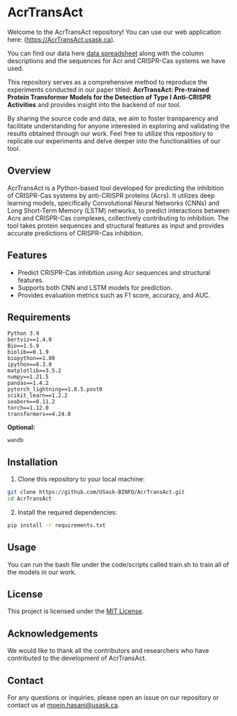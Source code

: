 # AcrTransAct

Welcome to the AcrTransAct repository! You can use our web application here: (https://AcrTransAct.usask.ca).

You can find our data here [data spreadsheet](https://docs.google.com/spreadsheets/d/1uzGLn_RfmoTqBoYQUz5CgRv-jCJ2oKvvCUjhL9QnGHo/edit?usp=sharing) along with the column descriptions and the sequences for Acr and CRISPR-Cas systems we have used.

This repository serves as a comprehensive method to reproduce the experiments conducted in our paper titled: **AcrTransAct: Pre-trained Protein Transformer Models for the Detection of Type I Anti-CRISPR Activities** and provides insight into the backend of our tool.

By sharing the source code and data, we aim to foster transparency and facilitate understanding for anyone interested in exploring and validating the results obtained through our work. Feel free to utilize this repository to replicate our experiments and delve deeper into the functionalities of our tool.

## Overview

AcrTransAct is a Python-based tool developed for predicting the inhibition of CRISPR-Cas systems by anti-CRISPR proteins (Acrs). It utilizes deep learning models, specifically Convolutional Neural Networks (CNNs) and Long Short-Term Memory (LSTM) networks, to predict interactions between Acrs and CRISPR-Cas complexes, collectively contributing to inhibition. The tool takes protein sequences and structural features as input and provides accurate predictions of CRISPR-Cas inhibition.

## Features

- Predict CRISPR-Cas inhibition using Acr sequences and structural features.
- Supports both CNN and LSTM models for prediction.
- Provides evaluation metrics such as F1 score, accuracy, and AUC.

## Requirements
```
Python 3.9
bertviz==1.4.0
Bio==1.5.9
biolib==0.1.9
biopython==1.80
ipython==8.3.0
matplotlib==3.5.2
numpy==1.21.5
pandas==1.4.2
pytorch_lightning==1.8.5.post0
scikit_learn==1.2.2
seaborn==0.11.2
torch==1.12.0
transformers==4.24.0
```
**Optional:**
```
wandb
```
## Installation

1. Clone this repository to your local machine:

```bash
git clone https://github.com/USask-BINFO/AcrTransAct.git
cd AcrTransAct
```

2. Install the required dependencies:

```bash
pip install -r requirements.txt
```

## Usage

You can run the bash file under the code/scripts called train.sh to train all of the models in our work.

## License

This project is licensed under the [MIT License](LICENSE).

## Acknowledgements

We would like to thank all the contributors and researchers who have contributed to the development of AcrTransAct.

## Contact

For any questions or inquiries, please open an issue on our repository or contact us at [moein.hasani@usask.ca](mailto:moein.hasani@usask.ca).
